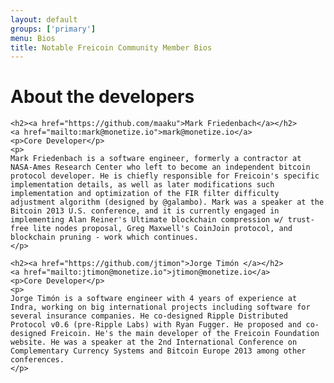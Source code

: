 ```yaml
---
layout: default
groups: ['primary']
menu: Bios
title: Notable Freicoin Community Member Bios
---
```

<div class="row">
  <div class="span8">
    <h1>About the developers</h1>

	<h2><a href="https://github.com/maaku">Mark Friedenbach</a></h2>
	<a href="mailto:mark@monetize.io">mark@monetize.io</a>
	<p>Core Developer</p>
    <p>
    Mark Friedenbach is a software engineer, formerly a contractor at NASA-Ames Research Center who left to become an independent bitcoin protocol developer. He is chiefly responsible for Freicoin's specific implementation details, as well as later modifications such implementation and optimization of the FIR filter difficulty adjustment algorithm (designed by @galambo). Mark was a speaker at the Bitcoin 2013 U.S. conference, and it is currently engaged in implementing Alan Reiner's Ultimate blockchain compression w/ trust-free lite nodes proposal, Greg Maxwell's CoinJoin protocol, and blockchain pruning - work which continues.
    </p>

	<h2><a href="https://github.com/jtimon">Jorge Timón </a></h2>
	<a href="mailto:jtimon@monetize.io">jtimon@monetize.io</a>
    <p>Core Developer</p>
	<p>
	Jorge Timón is a software engineer with 4 years of experience at Indra, working on big international projects including software for several insurance companies. He co-designed Ripple Distributed Protocol v0.6 (pre-Ripple Labs) with Ryan Fugger. He proposed and co-designed Freicoin. He's the main developer of the Freicoin Foundation website. He was a speaker at the 2nd International Conference on Complementary Currency Systems and Bitcoin Europe 2013 among other conferences.
    </p>
  </div>
</div>

